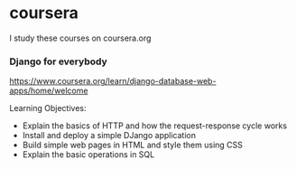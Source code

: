 # coursera
I study these courses on coursera.org

### Django for everybody

https://www.coursera.org/learn/django-database-web-apps/home/welcome

 Learning Objectives:
 
- Explain the basics of HTTP and how the request-response cycle works
- Install and deploy a simple DJango application
- Build simple web pages in HTML and style them using CSS
- Explain the basic operations in SQL
